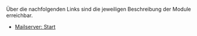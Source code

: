 Über die nachfolgenden Links sind die jeweiligen Beschreibung der Module erreichbar.

- [Mailserver: Start](./manuals/mailserver_start.md)